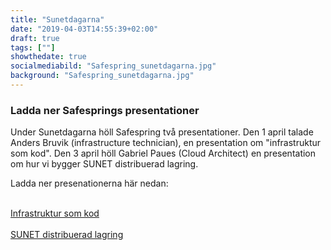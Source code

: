 ```yaml
---
title: "Sunetdagarna"
date: "2019-04-03T14:55:39+02:00"
draft: true
tags: [""]
showthedate: true
socialmediabild: "Safespring_sunetdagarna.jpg"
background: "Safespring_sunetdagarna.jpg"
---
```


### Ladda ner Safesprings presentationer
Under Sunetdagarna höll Safespring två presentationer. Den 1 april talade Anders Bruvik (infrastructure technician), en presentation om "infrastruktur som kod". Den 3 april höll Gabriel Paues (Cloud Architect) en presentation om hur vi bygger SUNET distribuerad lagring.

Ladda ner presenationerna här nedan:

<br>
<a href="#" id="button">Infrastruktur som kod</a><br><br>
<a href="#" id="button">SUNET distribuerad lagring</a>
<br><br>

